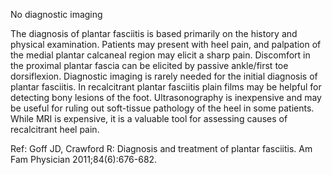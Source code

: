 No diagnostic imaging

The diagnosis of plantar fasciitis is based primarily on the history and physical examination. Patients may present with heel pain, and palpation of the medial plantar calcaneal region may elicit a sharp pain. Discomfort in the proximal plantar fascia can be elicited by passive ankle/first toe dorsiflexion. Diagnostic imaging is rarely needed for the initial diagnosis of plantar fasciitis. In recalcitrant plantar fasciitis plain films may be helpful for detecting bony lesions of the foot. Ultrasonography is inexpensive and may be useful for ruling out soft-tissue pathology of the heel in some patients. While MRI is expensive, it is a valuable tool for assessing causes of recalcitrant heel pain.

Ref: Goff JD, Crawford R: Diagnosis and treatment of plantar fasciitis. Am Fam Physician 2011;84(6):676-682.